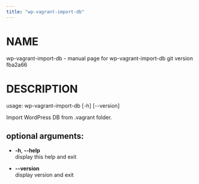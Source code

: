 ```yaml
---
title: "wp-vagrant-import-db"
---
```



# NAME

wp-vagrant-import-db - manual page for wp-vagrant-import-db git version
fba2a66

# DESCRIPTION

usage: wp-vagrant-import-db \[-h\] \[--version\]

Import WordPress DB from .vagrant folder.

## optional arguments:

  - **-h**, **--help**  
    display this help and exit

  - **--version**  
    display version and exit
